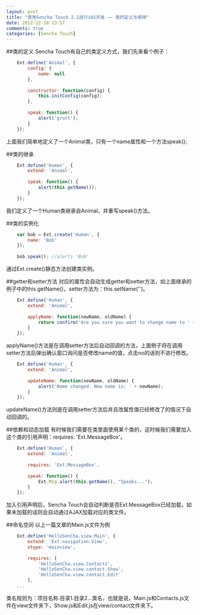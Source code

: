 ```yaml
---
layout: post
title: "使用Sencha Touch 2.1进行iOS开发 —— 类的定义与使用"
date: 2012-12-18 13:57
comments: true
categories: [Sencha Touch]
---
```


##类的定义
Sencha Touch有自己的类定义方式，我们先来看个例子： 
``` js
	Ext.define('Animal', {
        config: {
            name: null
        },
     
        constructor: function(config) {
            this.initConfig(config);
        },
     
        speak: function() {
            alert('grunt');
        }
    });
```
上面我们简单地定义了一个Animal类，只有一个name属性和一个方法speak();  
<!-- more -->
##类的继承
``` js
	Ext.define('Human', {
	    extend: 'Animal',
	 
	    speak: function() {
	        alert(this.getName());
	    }
	});
``` 
我们定义了一个Human类继承自Animal，并重写speak()方法。

##类的实例化
``` js
	var bob = Ext.create('Human', {
		name: 'Bob'
    });
 
	bob.speak(); //alerts 'Bob'
``` 
通过Ext.create()静态方法创建类实例。

##getter和setter方法
对应的属性会自动生成getter和setter方法，如上面继承的例子中的this.getName()，setter方法为：this.setName('')。  
``` js
	Ext.define('Human', {
	    extend: 'Animal',
	 
	    applyName: function(newName, oldName) {
	        return confirm('Are you sure you want to change name to ' + newName + '?')? newName : oldName;
	    }
	});
``` 
applyName()方法是在调用setter方法后自动回调的方法，上面例子将在调用setter方法后弹出确认窗口询问是否修改name的值，点击no的话则不进行修改。  
``` js
	Ext.define('Human', {
	    extend: 'Animal',
	 
	    updateName: function(newName, oldName) {
	        alert('Name changed. New name is: ' + newName);
	    }
	});
``` 
updateName()方法则是在调用setter方法后并且改属性值已经修改了的情况下自动回调的。

##依赖和动态加载
有时候我们需要在类里面使用某个类的，这时候我们需要加入这个类的引用声明：requires: 'Ext.MessageBox'。
``` js
	Ext.define('Human', {
	    extend: 'Animal',
	 
	    requires: 'Ext.MessageBox',
	 
	    speak: function() {
	        Ext.Msg.alert(this.getName(), "Speaks...");
	    }
	});
``` 
加入引用声明后，Sencha Touch会自动判断是否Ext.MessageBox已经加载，如果未加载的话则会自动通过AJAX加载对应的类文件。

##命名空间
以上一篇文章的Main.js文件为例
``` js
	Ext.define('HelloSenCha.view.Main', {
	    extend: 'Ext.navigation.View',
	    xtype: 'mainview',
	
	    requires: [
	        'HelloSenCha.view.Contacts',
	        'HelloSenCha.view.contact.Show',
	        'HelloSenCha.view.contact.Edit'
	    ],
	...
``` 
类名规则为：项目名称.目录1.目录2...类名，也就是说，Main.js和Contacts.js文件在view文件夹下，Show.js和Edit.js在view/contact文件夹下。
